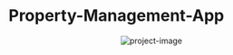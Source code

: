 # Property-Management-App
<p align="center"><img src=https://imgur.com/LgxIS4d" alt="project-image"></p>
